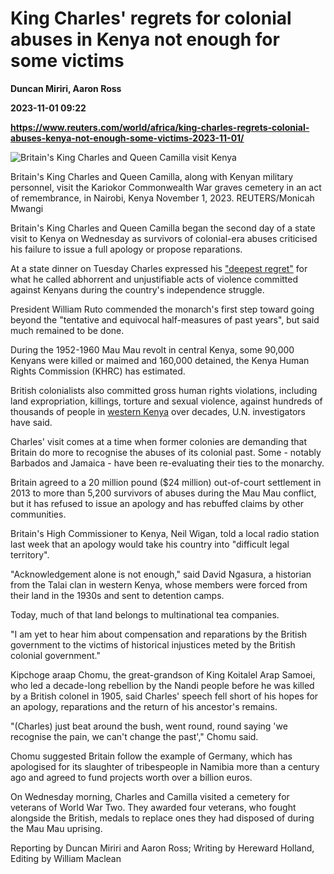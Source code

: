# King Charles' regrets for colonial abuses in Kenya not enough for some victims
**Duncan Miriri, Aaron Ross**

**2023-11-01 09:22**

**https://www.reuters.com/world/africa/king-charles-regrets-colonial-abuses-kenya-not-enough-some-victims-2023-11-01/**

![Britain's King Charles and Queen Camilla visit Kenya](https://www.reuters.com/resizer/dqBLsCrXvQqrtklEnL3QrIMbM0w=/1920x0/filters:quality(80)/cloudfront-us-east-2.images.arcpublishing.com/reuters/HNBE35XI7BMWFHSRMMM6NO36HU.jpg)

Britain's King Charles and Queen Camilla, along with Kenyan military personnel, visit the Kariokor Commonwealth War graves cemetery in an act of remembrance, in Nairobi, Kenya November 1, 2023. REUTERS/Monicah Mwangi

Britain's King Charles and Queen Camilla began the second day of a state visit to Kenya on Wednesday as survivors of colonial-era abuses criticised his failure to issue a full apology or propose reparations.

At a state dinner on Tuesday Charles expressed his ["deepest regret"](https://www.reuters.com/world/africa/britains-king-charles-visits-kenya-with-colonialisms-scars-focus-2023-10-31/) for what he called abhorrent and unjustifiable acts of violence committed against Kenyans during the country's independence struggle.

President William Ruto commended the monarch's first step toward going beyond the "tentative and equivocal half-measures of past years", but said much remained to be done.

During the 1952-1960 Mau Mau revolt in central Kenya, some 90,000 Kenyans were killed or maimed and 160,000 detained, the Kenya Human Rights Commission (KHRC) has estimated.

British colonialists also committed gross human rights violations, including land expropriation, killings, torture and sexual violence, against hundreds of thousands of people in [western Kenya](https://www.reuters.com/world/africa/dispossessed-kenyans-demand-compensation-ahead-king-charles-visit-2023-10-30/) over decades, U.N. investigators have said.

Charles' visit comes at a time when former colonies are demanding that Britain do more to recognise the abuses of its colonial past. Some - notably Barbados and Jamaica - have been re-evaluating their ties to the monarchy.

Britain agreed to a 20 million pound ($24 million) out-of-court settlement in 2013 to more than 5,200 survivors of abuses during the Mau Mau conflict, but it has refused to issue an apology and has rebuffed claims by other communities.

Britain's High Commissioner to Kenya, Neil Wigan, told a local radio station last week that an apology would take his country into "difficult legal territory".

"Acknowledgement alone is not enough," said David Ngasura, a historian from the Talai clan in western Kenya, whose members were forced from their land in the 1930s and sent to detention camps.

Today, much of that land belongs to multinational tea companies.

"I am yet to hear him about compensation and reparations by the British government to the victims of historical injustices meted by the British colonial government."

Kipchoge araap Chomu, the great-grandson of King Koitalel Arap Samoei, who led a decade-long rebellion by the Nandi people before he was killed by a British colonel in 1905, said Charles' speech fell short of his hopes for an apology, reparations and the return of his ancestor's remains.

"(Charles) just beat around the bush, went round, round saying 'we recognise the pain, we can't change the past'," Chomu said.

Chomu suggested Britain follow the example of Germany, which has apologised for its slaughter of tribespeople in Namibia more than a century ago and agreed to fund projects worth over a billion euros.

On Wednesday morning, Charles and Camilla visited a cemetery for veterans of World War Two. They awarded four veterans, who fought alongside the British, medals to replace ones they had disposed of during the Mau Mau uprising.

Reporting by Duncan Miriri and Aaron Ross; Writing by Hereward Holland, Editing by William Maclean